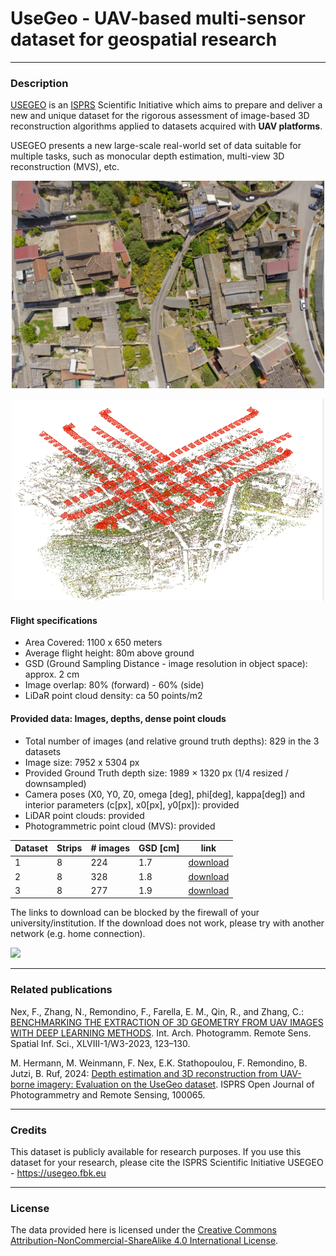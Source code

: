 # UseGeo - UAV-based multi-sensor dataset for geospatial research

_________________________________________________________________________
### Description
<a href="https://usegeo.fbk.eu/" target=page>USEGEO</a> is an <a href="http://www.isprs.org" target=page>ISPRS</a> Scientific Initiative which aims to prepare and deliver a new and unique dataset for the rigorous assessment of image-based 3D reconstruction algorithms applied to datasets acquired with <b>UAV platforms</b>. 

USEGEO presents a new large-scale real-world set of data suitable for multiple tasks, such as monocular depth estimation, multi-view 3D reconstruction (MVS), etc. 
<p><center>
<img src="https://github.com/3DOM-FBK/NeRFBK/blob/master/pictures/Aerial/Drone.png" width=500><p>
<img src="https://github.com/3DOM-FBK/NeRFBK/blob/master/pictures/Aerial/Drone_network.png" width=500>
</center>
  
#### Flight specifications 

* Area Covered: 1100 x 650 meters
* Average flight height: 80m above ground
* GSD (Ground Sampling Distance - image resolution in object space): approx. 2 cm
* Image overlap: 80% (forward) - 60% (side)
* LiDaR point cloud density: ca 50 points/m2

#### Provided data: Images, depths, dense point clouds
* Total number of images (and relative ground truth depths): 829 in the 3 datasets
* Image size: 7952 x 5304 px
* Provided Ground Truth depth size: 1989 × 1320 px (1/4 resized / downsampled)
* Camera poses (X0, Y0, Z0, omega [deg], phi[deg], kappa[deg]) and interior parameters (c[px], x0[px], y0[px]): provided
* LiDAR point clouds: provided
* Photogrammetric point cloud (MVS): provided

|  Dataset | Strips  |  # images |  GSD [cm] | link |
|---|---|---|---|---|
|  1 | 8  |  224 |  1.7 | <a href="https://eostore.itc.utwente.nl:5001/sharing/1gJRLdQ71">download</a>|
|  2 |  8 | 328  |  1.8|  <a href="https://eostore.itc.utwente.nl:5001/sharing/c4LlTkVjT">download</a>|
| 3  |  8 | 277  |  1.9|  <a href="https://eostore.itc.utwente.nl:5001/sharing/r4o1tdCNv">download</a>|

The links to download can be blocked by the firewall of your university/institution. If the download does not work, please try with another network (e.g. home connection).
<p>
<img src="https://lh6.googleusercontent.com/Ex4Z3nDL8AbA3cDvsPW6d4X4nqWFk32JjZs5pIn2mmmFspMIGTKnhvAK1Nt_7OXJrcd5Ye_WJLETb1HksNTU5vS9DJ2ovDlost4QOunniYQPEGIjIirULRDkJAwoGFSe=w1280">

_________________________________________________________________________
### Related publications
Nex, F., Zhang, N., Remondino, F., Farella, E. M., Qin, R., and Zhang, C.: <a href="https://isprs-archives.copernicus.org/articles/XLVIII-1-W3-2023/123/2023/" target=page>BENCHMARKING THE EXTRACTION OF 3D GEOMETRY FROM UAV IMAGES WITH DEEP LEARNING METHODS</a>. Int. Arch. Photogramm. Remote Sens. Spatial Inf. Sci., XLVIII-1/W3-2023, 123–130.

M. Hermann, M. Weinmann, F. Nex, E.K. Stathopoulou, F. Remondino, B. Jutzi, B. Ruf, 2024: <a href="https://doi.org/10.1016/j.ophoto.2024.100065" target=page>Depth estimation and 3D reconstruction from UAV-borne imagery: Evaluation on the UseGeo dataset</a>. ISPRS Open Journal of Photogrammetry and Remote Sensing, 100065.

_________________________________________________________________________
### Credits
This dataset is publicly available for research purposes.
If you use this dataset for your research, please cite the ISPRS Scientific Initiative USEGEO - <a href="https://usegeo.fbk.eu" target=page>https://usegeo.fbk.eu</a>

_________________________________________________________________________
### License
The data provided here is licensed under the [Creative Commons Attribution-NonCommercial-ShareAlike 4.0 International License](https://creativecommons.org/licenses/by-nc-sa/4.0/).
